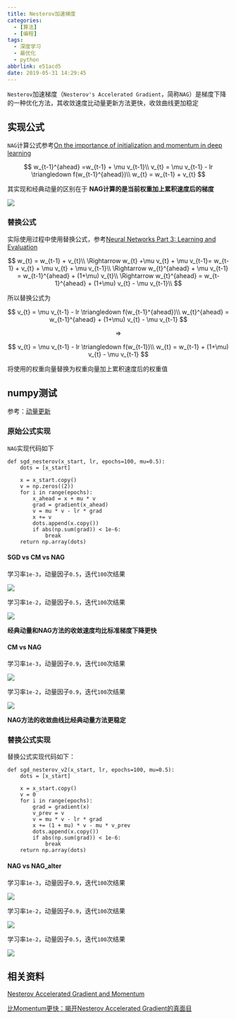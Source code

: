 ```yaml
---
title: Nesterov加速梯度
categories:
  - [算法]
  - [编程]
tags:
  - 深度学习
  - 最优化
  - python
abbrlink: e51acd5
date: 2019-05-31 14:29:45
---
```


`Nesterov`加速梯度（`Nesterov's Accelerated Gradient`，简称`NAG`）是梯度下降的一种优化方法，其收敛速度比动量更新方法更快，收敛曲线更加稳定

## 实现公式

`NAG`计算公式参考[On the importance of initialization and momentum in deep learning](http://www.cs.toronto.edu/%7Ehinton/absps/momentum.pdf)

$$
w_{t-1}^{ahead} =w_{t-1} + \mu v_{t-1}\\ 
v_{t} = \mu v_{t-1} - lr \triangledown f(w_{t-1}^{ahead})\\
w_{t} = w_{t-1} + v_{t}
$$

其实现和经典动量的区别在于 **NAG计算的是当前权重加上累积速度后的梯度**

![](/imgs/Nesterov加速梯度/cm_nag.png)

### 替换公式

实际使用过程中使用替换公式，参考[Neural Networks Part 3: Learning and Evaluation ](http://cs231n.github.io/neural-networks-3/#sgd)

$$
w_{t} = w_{t-1} + v_{t}\\
\Rightarrow w_{t} +\mu v_{t} + \mu v_{t-1}= w_{t-1} + v_{t} + \mu v_{t} + \mu v_{t-1}\\
\Rightarrow w_{t}^{ahead} + \mu v_{t-1} = w_{t-1}^{ahead} + (1+\mu) v_{t}\\
\Rightarrow w_{t}^{ahead} = w_{t-1}^{ahead} + (1+\mu) v_{t} - \mu v_{t-1}\\
$$

所以替换公式为

$$
v_{t} = \mu v_{t-1} - lr \triangledown f(w_{t-1}^{ahead})\\
w_{t}^{ahead} = w_{t-1}^{ahead} + (1+\mu) v_{t} - \mu v_{t-1}
$$

$$
\Rightarrow
$$

$$
v_{t} = \mu v_{t-1} - lr \triangledown f(w_{t-1})\\
w_{t} = w_{t-1} + (1+\mu) v_{t} - \mu v_{t-1}
$$

将使用的权重向量替换为权重向量加上累积速度后的权重值

## numpy测试

参考：[动量更新](https://www.zhujian.tech/posts/2b34c959.html#more)

### 原始公式实现

`NAG`实现代码如下

```
def sgd_nesterov(x_start, lr, epochs=100, mu=0.5):
    dots = [x_start]

    x = x_start.copy()
    v = np.zeros((2))
    for i in range(epochs):
        x_ahead = x + mu * v
        grad = gradient(x_ahead)
        v = mu * v - lr * grad
        x += v
        dots.append(x.copy())
        if abs(np.sum(grad)) < 1e-6:
            break
    return np.array(dots)
```

#### SGD vs CM vs NAG

学习率`1e-3`，动量因子`0.5`，迭代`100`次结果

![](/imgs/Nesterov加速梯度/sgd_cm_nag_1.png)

学习率`1e-2`，动量因子`0.5`，迭代`100`次结果

![](/imgs/Nesterov加速梯度/sgd_cm_nag_2.png)

**经典动量和NAG方法的收敛速度均比标准梯度下降更快**

#### CM vs NAG

学习率`1e-3`，动量因子`0.9`，迭代`100`次结果

![](/imgs/Nesterov加速梯度/cm_nag_1.png)

学习率`1e-2`，动量因子`0.9`，迭代`100`次结果

![](/imgs/Nesterov加速梯度/cm_nag_2.png)

**NAG方法的收敛曲线比经典动量方法更稳定**

### 替换公式实现

替换公式实现代码如下：

```
def sgd_nesterov_v2(x_start, lr, epochs=100, mu=0.5):
    dots = [x_start]

    x = x_start.copy()
    v = 0
    for i in range(epochs):
        grad = gradient(x)
        v_prev = v
        v = mu * v - lr * grad
        x += (1 + mu) * v - mu * v_prev
        dots.append(x.copy())
        if abs(np.sum(grad)) < 1e-6:
            break
    return np.array(dots)
```

#### NAG vs NAG_alter

学习率`1e-3`，动量因子`0.9`，迭代`100`次结果

![](/imgs/Nesterov加速梯度/nag_alter_1.png)

学习率`1e-2`，动量因子`0.9`，迭代`100`次结果

![](/imgs/Nesterov加速梯度/nag_alter_2.png)

学习率`1e-2`，动量因子`0.5`，迭代`100`次结果

![](/imgs/Nesterov加速梯度/nag_alter_3.png)

## 相关资料

[Nesterov Accelerated Gradient and Momentum](https://jlmelville.github.io/mize/nesterov.html)

[比Momentum更快：揭开Nesterov Accelerated Gradient的真面目](https://zhuanlan.zhihu.com/p/22810533)